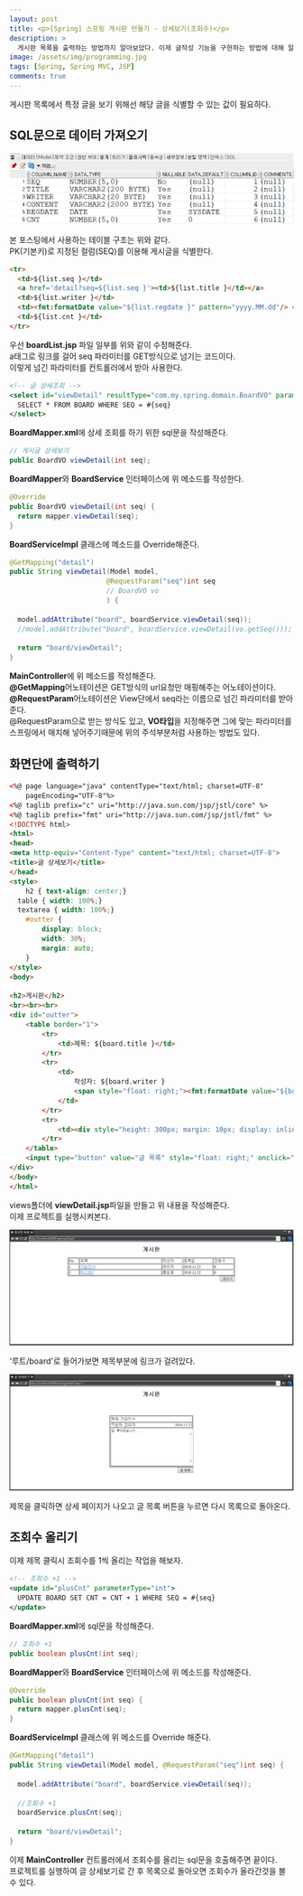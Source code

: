 ```yaml
---
layout: post
title: <p>[Spring] 스프링 게시판 만들기 - 상세보기(조회수)</p>
description: >
  게시판 목록을 출력하는 방법까지 알아보았다. 이제 글작성 기능을 구현하는 방법에 대해 알아본다.
image: /assets/img/programming.jpg
tags: [Spring, Spring MVC, JSP]
comments: true
---
```

<head>
  <link rel="stylesheet" type="text/css" href="../../assets/css/obsidian.css" />
</head>
 
 게시판 목록에서 특정 글을 보기 위해선 해당 글을 식별할 수 있는 값이 필요하다.<br>
 
## SQL문으로 데이터 가져오기

 <img src="/assets/img/spring/oracle7.png">
 
 본 포스팅에서 사용하는 테이블 구조는 위와 같다.<br>
 PK(기본키)로 지정된 컬럼(SEQ)를 이용해 게시글을 식별한다.<br>

~~~html
<tr>
  <td>${list.seq }</td>
  <a href='detail?seq=${list.seq }'><td>${list.title }</td></a>
  <td>${list.writer }</td>
  <td><fmt:formatDate value="${list.regdate }" pattern="yyyy.MM.dd"/> </td>
  <td>${list.cnt }</td>
</tr>
~~~
 
 우선 **boardList.jsp** 파일 일부를 위와 같이 수정해준다.<br>
 a태그로 링크를 걸어 seq 파라미터를 GET방식으로 넘기는 코드이다.<br>
 이렇게 넘긴 파라미터를 컨트롤러에서 받아 사용한다.

~~~xml
<!-- 글 상세조회 -->
<select id="viewDetail" resultType="com.my.spring.domain.BoardVO" parameterType="int">
  SELECT * FROM BOARD WHERE SEQ = #{seq}
</select>
~~~

**BoardMapper.xml**에 상세 조회를 하기 위한 sql문을 작성해준다.

~~~java
// 게시글 상세보기
public BoardVO viewDetail(int seq);
~~~

**BoardMapper**와 **BoardService** 인터페이스에 위 메소드를 작성한다.

~~~java
@Override
public BoardVO viewDetail(int seq) {
  return mapper.viewDetail(seq);
}
~~~

**BoardServiceImpl** 클래스에 메소드를 Override해준다.

~~~java
@GetMapping("detail")
public String viewDetail(Model model, 
                        @RequestParam("seq")int seq
                        // BoardVO vo
                        ) {
  
  model.addAttribute("board", boardService.viewDetail(seq));
  //model.addAttribute("board", boardService.viewDetail(vo.getSeq()));

  return "board/viewDetail";
}
~~~

**MainController**에 위 메소드를 작성해준다.<br>
**@GetMapping**어노테이션은 GET방식의 url요청만 매핑해주는 어노테이션이다.<br>
**@RequestParam**어노테이션은 View단에서 seq라는 이름으로 넘긴 파라미터를 받아준다.<br>
@RequestParam으로 받는 방식도 있고, **VO타입**을 지정해주면 그에 맞는 파라미터를 스프링에서 매치해 넣어주기때문에 위의 주석부분처럼 사용하는 방법도 있다.

## 화면단에 출력하기

~~~html
<%@ page language="java" contentType="text/html; charset=UTF-8"
    pageEncoding="UTF-8"%>
<%@ taglib prefix="c" uri="http://java.sun.com/jsp/jstl/core" %>
<%@ taglib prefix="fmt" uri="http://java.sun.com/jsp/jstl/fmt" %>
<!DOCTYPE html>
<html>
<head>
<meta http-equiv="Content-Type" content="text/html; charset=UTF-8">
<title>글 상세보기</title>
</head>
<style>
	h2 { text-align: center;}
  table { width: 100%;}
  textarea { width: 100%;}
 	#outter {
		display: block;
		width: 30%;
		margin: auto;
	}
</style>
<body>

<h2>게시판</h2>
<br><br><br>
<div id="outter">
	<table border="1">
		<tr>
			<td>제목: ${board.title }</td>
		</tr>
		<tr>
			<td>
				작성자: ${board.writer }
				<span style="float: right;"><fmt:formatDate value="${board.regdate }" pattern="yyyy.MM.dd"/></span>
			</td>
		</tr>
		<tr>
			<td><div style="height: 300px; margin: 10px; display: inline-block">${board.content }</div></td>
		</tr>
	</table>
	<input type="button" value="글 목록" style="float: right;" onclick="location.href='board';"> 
</div>
</body>
</html>
~~~

views폴더에 **viewDetail.jsp**파일을 만들고 위 내용을 작성해준다.<br>
이제 프로젝트를 실행시켜본다. 

<img src="/assets/img/spring/boardList3.png">

'루트/board'로 들어가보면 제목부분에 링크가 걸려있다.

<img src="/assets/img/spring/viewDetail.png">

제목을 클릭하면 상세 페이지가 나오고 글 목록 버튼을 누르면 다시 목록으로 돌아온다.

## 조회수 올리기

이제 제목 클릭시 조회수를 1씩 올리는 작업을 해보자.

~~~xml
<!-- 조회수 +1 -->
<update id="plusCnt" parameterType="int">
  UPDATE BOARD SET CNT = CNT + 1 WHERE SEQ = #{seq}
</update>
~~~

**BoardMapper.xml**에 sql문을 작성해준다.

~~~java
// 조회수 +1
public boolean plusCnt(int seq);
~~~

**BoardMapper**와 **BoardService** 인터페이스에 위 메소드를 작성해준다.

~~~java
@Override
public boolean plusCnt(int seq) {
  return mapper.plusCnt(seq);
}
~~~

**BoardServiceImpl** 클래스에 위 메소드를 Override 해준다.

~~~java
@GetMapping("detail")
public String viewDetail(Model model, @RequestParam("seq")int seq) {
  
  model.addAttribute("board", boardService.viewDetail(seq));
  
  //조회수 +1
  boardService.plusCnt(seq);
  
  return "board/viewDetail";
}
~~~

이제 **MainController** 컨트롤러에서 조회수를 올리는 sql문을 호출해주면 끝이다.<br>
프로젝트를 실행하여 글 상세보기로 간 후 목록으로 돌아오면 조회수가 올라간것을 볼 수 있다.